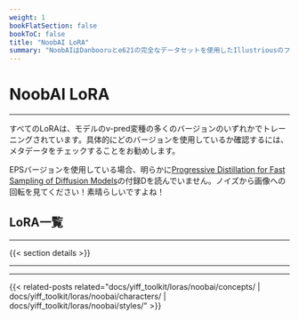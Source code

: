 ```yaml
---
weight: 1
bookFlatSection: false
bookToC: false
title: "NoobAI LoRA"
summary: "NoobAIはDanbooruとe621の完全なデータセットを使用したIllustriousのファインチューニングモデルです。モデルには`eps`と`v-prediction`の2つのバージョンがあります。特に指定がない限り、現在v-pred 0.65Sバージョンのトレーニングを行っています。"
---
```


<!--markdownlint-disable MD025 -->

# NoobAI LoRA

---

すべてのLoRAは、モデルのv-pred変種の多くのバージョンのいずれかでトレーニングされています。具体的にどのバージョンを使用しているか確認するには、メタデータをチェックすることをお勧めします。

EPSバージョンを使用している場合、明らかに[Progressive Distillation for Fast Sampling of Diffusion Models](https://arxiv.org/pdf/2202.00512)の付録Dを読んでいません。ノイズから画像への回転を見てください！素晴らしいですよね！

## LoRA一覧

---

{{< section details >}}

---

---

{{< related-posts related="docs/yiff_toolkit/loras/noobai/concepts/ | docs/yiff_toolkit/loras/noobai/characters/ | docs/yiff_toolkit/loras/noobai/styles/" >}}
